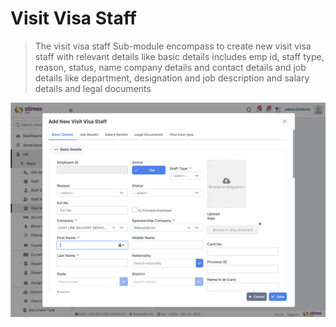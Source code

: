  # Visit Visa Staff

>The visit visa staff Sub-module encompass to create new visit visa staff with relevant details like basic details includes emp id, staff type, reason, status, name company details and contact details and job details like department, designation and job description and salary details and legal documents 

![alt text](<../../images/visit visa list .png>)